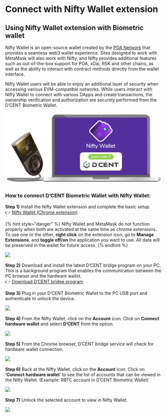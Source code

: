 # Connect with Nifty Wallet extension

## Using Nifty Wallet extension with Biometric wallet

Nifty Wallet is an open-source wallet created by the [POA Network](https://www.poa.network/) that provides a seamless web3 wallet experience. Sites designed to work with MetaMask will also work with Nifty, and Nifty provides additional features such as out-of-the-box support for POA, xDai, RSK and other chains, as well as the ability to interact with contract methods directly from the wallet interface.

Nifty Wallet users will be able to enjoy an additional layer of security when accessing various EVM-compatible networks. While users interact with Nifty Wallet to connect with various DApps and create transactions, the ownership verification and authorization are securely performed from the D’CENT Biometric Wallet.

![](../.gitbook/assets/nifty01.png)

### How to connect D’CENT Biometric Wallet with Nifty Wallet: <a href="#b3fa" id="b3fa"></a>

**Step 1)** Install the Nifty Wallet extension and complete the basic setup.\
👉 [Nifty Wallet (Chrome extension)](https://chrome.google.com/webstore/detail/nifty-wallet/jbdaocneiiinmjbjlgalhcelgbejmnid)

{% hint style="danger" %}
Nifty Wallet and MetaMask do not function properly when both are activated at the same time as chrome extensions. To use one or the other, **right click** on the extension icon, go to **Manage Extensions**, and **toggle off/on** the application you want to use. All data will be preserved in the wallet for future access.
{% endhint %}

![](https://miro.medium.com/max/700/1\*oDCcukP6k9tHgFVb9JZiDA.png)

**Step 2)** Download and install the latest D’CENT bridge program on your PC. This is a background program that enables the communication between the PC browser and the hardware wallet.\
👉 [Download D’CENT bridge program](https://bridge.dcentwallet.com/v2/download)

**Step 3)** Plug in your D’CENT Biometric Wallet to the PC USB port and authenticate to unlock the device.

![](https://miro.medium.com/max/700/1\*xJjQuZwJ-u8LxuFKs4cvSw.png)

**Step 4)** From the Nifty Wallet, click on the **Account** icon. Click on **Connect hardware wallet** and select **D’CENT** from the option.

![](https://miro.medium.com/max/700/1\*9dAi-uQ72c0XNxRUtRGw6g.png)

**Step 5)** From the Chrome browser, D’CENT bridge service will check for hardware wallet connection.

![](https://miro.medium.com/max/700/1\*wP-F\_fgqUI8ytyLbckhb7w.png)

**Step 6)** Back at the Nifty Wallet, click on the **Account** icon. Click on ‘**Connect hardware wallet**’ to see the list of accounts that can be viewed in the Nifty Wallet. (Example: RBTC account in D’CENT Biometric Wallet)

![](https://miro.medium.com/max/700/1\*2S3toWL57EeaTSN\_kMgyNw.png)

**Step 7)** Unlock the selected account to view in Nifty Wallet.

![](https://miro.medium.com/max/700/1\*tXd\_kKpuOBtaHhjoC9zaTw.png)
